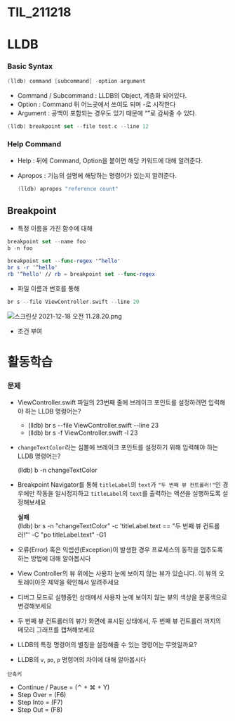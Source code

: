 # TIL_211218

# LLDB

### Basic Syntax

```swift
(lldb) command [subcommand] -option argument
```

- Command / Subcommand : LLDB의 Object, 계층화 되어있다.
- Option : Command 뒤 어느곳에서 쓰여도 되며 -로 시작한다
- Argument : 공백이 포함되는 경우도 있기 때문에 “”로 감싸줄 수 있다.

```swift
(lldb) breakpoint set --file test.c --line 12
```

### Help Command

- Help : 뒤에 Command, Option을 붙이면 해당 키워드에 대해 알려준다.
- Apropos : 기능의 설명에 해당하는 명령어가 있는지 알려준다.
    
    ```swift
    (lldb) apropos "reference count"
    ```
    

## Breakpoint

- 특정 이름을 가진 함수에 대해

```swift
breakpoint set --name foo
b -n foo

breakpoint set --func-regex '^hello'
br s -r '^hello'
rb '^hello' // rb = breakpoint set --func-regex
```

- 파일 이름과 번호를 통해

```swift
br s --file ViewController.swift --line 20
```

![스크린샷 2021-12-18 오전 11.28.20.png](https://s3-us-west-2.amazonaws.com/secure.notion-static.com/46d11583-f8b9-40cd-80e1-e78e35fce28d/스크린샷_2021-12-18_오전_11.28.20.png)

- 조건 부여

# 활동학습

### 문제

- ViewController.swift 파일의 23번째 줄에 브레이크 포인트를 설정하려면 입력해야 하는 LLDB 명령어는? 
  * (lldb) br s --file ViewController.swift --line 23
  * (lldb) br s -f ViewController.swift -l 23

- `changeTextColor`라는 심볼에 브레이크 포인트를 설정하기 위해 입력해야 하는 LLDB 명령어는? 

  (lldb) b -n changeTextColor

- Breakpoint Navigator를 통해 `titleLabel`의 `text`가 `"두 번째 뷰 컨트롤러!"`인 경우에만 작동을 일시정지하고 `titleLabel`의 `text`를 출력하는 액션을 실행하도록 설정해보세요

    **실패**    
    (lldb) br s -n "changeTextColor" -c 'titleLabel.text == "두 번째 뷰 컨트롤러!"' -C "po titleLabel.text" -G1                                  

- 오류(Error) 혹은 익셉션(Exception)이 발생한 경우 프로세스의 동작을 멈추도록 하는 방법에 대해 알아봅시다
- View Controller의 뷰 위에는 사용자 눈에 보이지 않는 뷰가 있습니다. 이 뷰의 오토레이아웃 제약을 확인해서 알려주세요
- 디버그 모드로 실행중인 상태에서 사용자 눈에 보이지 않는 뷰의 색상을 분홍색으로 변겅해보세요
- 두 번째 뷰 컨트롤러의 뷰가 화면에 표시된 상태에서, 두 번째 뷰 컨트롤러 까지의 메모리 그래프를 캡쳐해보세요
- LLDB의 특정 명령어의 별칭을 설정해줄 수 있는 명령어는 무엇일까요?
- LLDB의 `v`, `po`, `p` 명령어의 차이에 대해 알아봅시다

`단축키`
- Continue / Pause = (⌃ + ⌘ + Y)
- Step Over = (F6)
- Step Into = (F7)
- Step Out = (F8)